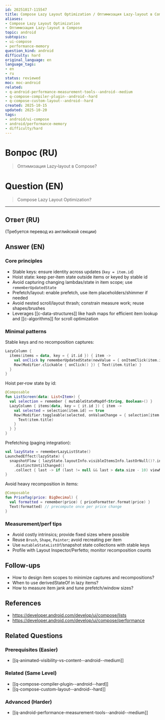 ```yaml
---
id: 20251017-115547
title: Compose Lazy Layout Optimization / Оптимизация Lazy‑layout в Compose
aliases:
- Compose Lazy Layout Optimization
- Оптимизация Lazy‑layout в Compose
topic: android
subtopics:
- ui-compose
- performance-memory
question_kind: android
difficulty: hard
original_language: en
language_tags:
- en
- ru
status: reviewed
moc: moc-android
related:
- q-android-performance-measurement-tools--android--medium
- q-compose-compiler-plugin--android--hard
- q-compose-custom-layout--android--hard
created: 2025-10-15
updated: 2025-10-20
tags:
- android/ui-compose
- android/performance-memory
- difficulty/hard
---
```


# Вопрос (RU)
> Оптимизация Lazy‑layout в Compose?

# Question (EN)
> Compose Lazy Layout Optimization?

---

## Ответ (RU)

(Требуется перевод из английской секции)

## Answer (EN)

### Core principles
- Stable keys: ensure identity across updates (`key = item.id`)
- Hoist state: keep per‑item state outside items or keyed by stable id
- Avoid capturing changing lambdas/state in item scope; use `rememberUpdatedState`
- Prefetch/layout: enable prefetch, use item placeholders/shimmer if needed
- Avoid nested scroll/layout thrash; constrain measure work; reuse shapes/brushes
- Leverages [[c-data-structures]] like hash maps for efficient item lookup and [[c-algorithms]] for scroll optimization

### Minimal patterns

Stable keys and no recomposition captures:
```kotlin
LazyColumn {
  items(items = data, key = { it.id }) { item ->
    val onClick by rememberUpdatedState(newValue = { onItemClick(item.id) })
    Row(Modifier.clickable { onClick() }) { Text(item.title) }
  }
}
```

Hoist per‑row state by id:
```kotlin
@Composable
fun ListScreen(data: List<Item>) {
  val selection = remember { mutableStateMapOf<String, Boolean>() }
  LazyColumn { items(data, key = { it.id }) { item ->
    val selected = selection[item.id] == true
    Row(Modifier.toggleable(selected, onValueChange = { selection[item.id] = it })) {
      Text(item.title)
    }
  } }
}
```

Prefetching (paging integration):
```kotlin
val lazyState = rememberLazyListState()
LaunchedEffect(lazyState) {
  snapshotFlow { lazyState.layoutInfo.visibleItemsInfo.lastOrNull()?.index }
    .distinctUntilChanged()
    .collect { last -> if (last != null && last > data.size - 10) viewModel.loadMore() }
}
```

Avoid heavy recomposition in items:
```kotlin
@Composable
fun PriceTag(price: BigDecimal) {
  val formatted = remember(price) { priceFormatter.format(price) }
  Text(formatted) // precompute once per price change
}
```

### Measurement/perf tips
- Avoid costly intrinsics; provide fixed sizes where possible
- Reuse `Brush`, `Shape`, `Painter`; avoid recreating per item
- Use `mutableStateListOf`/snapshot state collections with stable keys
- Profile with Layout Inspector/Perfetto; monitor recomposition counts

## Follow-ups
- How to design item scopes to minimize captures and recompositions?
- When to use derivedStateOf in lazy items?
- How to measure item jank and tune prefetch/window sizes?

## References
- https://developer.android.com/develop/ui/compose/lists
- https://developer.android.com/develop/ui/compose/performance

## Related Questions

### Prerequisites (Easier)
- [[q-animated-visibility-vs-content--android--medium]]

### Related (Same Level)
- [[q-compose-compiler-plugin--android--hard]]
- [[q-compose-custom-layout--android--hard]]

### Advanced (Harder)
- [[q-android-performance-measurement-tools--android--medium]]
